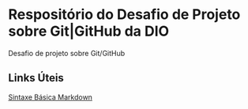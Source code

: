 # Respositório do Desafio de Projeto sobre Git|GitHub da DIO
Desafio de projeto sobre Git/GitHub

## Links Úteis
[Sintaxe Básica Markdown](https://www.markdownguide.org/)
